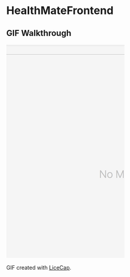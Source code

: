 # HealthMateFrontend

## GIF Walkthrough

<img src='./HealthMate.gif' title='Video Walkthrough' width='' alt='Video Walkthrough' />

GIF created with [LiceCap](http://www.cockos.com/licecap/).
